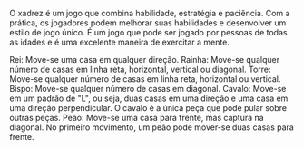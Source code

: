O xadrez é um jogo que combina habilidade, estratégia e paciência. Com a prática, os jogadores podem melhorar suas habilidades e desenvolver um estilo de jogo único. É um jogo que pode ser jogado por pessoas de todas as idades e é uma excelente maneira de exercitar a mente.

Rei: Move-se uma casa em qualquer direção.
Rainha: Move-se qualquer número de casas em linha reta, horizontal, vertical ou diagonal.
Torre: Move-se qualquer número de casas em linha reta, horizontal ou vertical.
Bispo: Move-se qualquer número de casas em diagonal.
Cavalo: Move-se em um padrão de "L", ou seja, duas casas em uma direção e uma casa em uma direção perpendicular. O cavalo é a única peça que pode pular sobre outras peças.
Peão: Move-se uma casa para frente, mas captura na diagonal. No primeiro movimento, um peão pode mover-se duas casas para frente.

